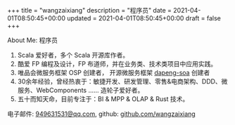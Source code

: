 +++
title = "wangzaixiang"
description = "程序员"
date = 2021-04-01T08:50:45+00:00
updated = 2021-04-01T08:50:45+00:00
draft = false
+++

About Me: 程序员
1. Scala 爱好者，多个 Scala 开源库作者。
2. 酷爱 FP 编程及设计，FP 布道师，并在业务类、技术类项目中应用实践。
3. 唯品会微服务框架 OSP 创建者， 开源微服务框架 [dapeng-soa](github.com/dapeng-soa) 创建者
4. 30余年经验，曾经热衷于：敏捷开发、研发管理、零售&电商架构、DDD、微服务、WebComponents ...... 造轮子爱好者。
5. 五十而知天命，目前专注于：BI & MPP & OLAP & Rust 技术。

电子邮件: [949631531@qq.com](mailto:949631531@qq.com), github: [github.com/wangzaixiang](github.com/wangzaixiang)